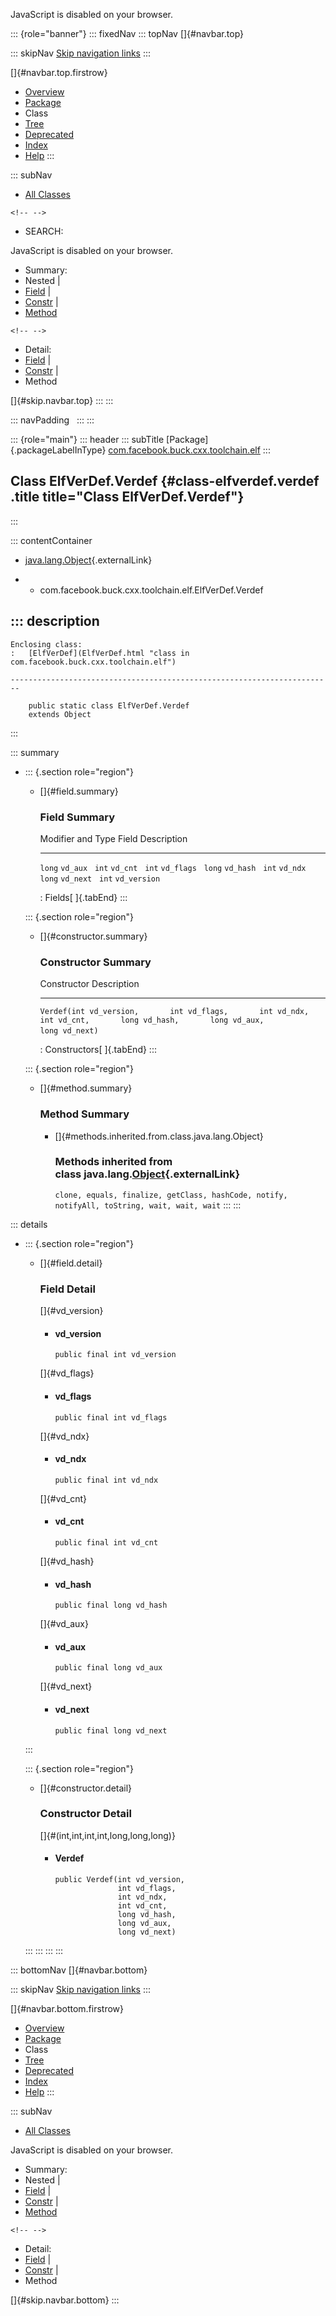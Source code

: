<div>

JavaScript is disabled on your browser.

</div>

::: {role="banner"}
::: fixedNav
::: topNav
[]{#navbar.top}

::: skipNav
[Skip navigation links](#skip.navbar.top "Skip navigation links")
:::

[]{#navbar.top.firstrow}

-   [Overview](../../../../../../index.html)
-   [Package](package-summary.html)
-   Class
-   [Tree](package-tree.html)
-   [Deprecated](../../../../../../deprecated-list.html)
-   [Index](../../../../../../index-all.html)
-   [Help](../../../../../../help-doc.html)
:::

::: subNav
-   [All Classes](../../../../../../allclasses.html)

```{=html}
<!-- -->
```
-   SEARCH:

<div>

<div>

JavaScript is disabled on your browser.

</div>

</div>

<div>

-   Summary: 
-   Nested \| 
-   [Field](#field.summary) \| 
-   [Constr](#constructor.summary) \| 
-   [Method](#method.summary)

```{=html}
<!-- -->
```
-   Detail: 
-   [Field](#field.detail) \| 
-   [Constr](#constructor.detail) \| 
-   Method

</div>

[]{#skip.navbar.top}
:::
:::

::: navPadding
 
:::
:::

::: {role="main"}
::: header
::: subTitle
[Package]{.packageLabelInType} [com.facebook.buck.cxx.toolchain.elf](package-summary.html)
:::

## Class ElfVerDef.Verdef {#class-elfverdef.verdef .title title="Class ElfVerDef.Verdef"}
:::

::: contentContainer
-   [java.lang.Object](http://docs.oracle.com/javase/7/docs/api/java/lang/Object.html?is-external=true "class or interface in java.lang"){.externalLink}

-   -   com.facebook.buck.cxx.toolchain.elf.ElfVerDef.Verdef

::: description
-   

    Enclosing class:
    :   [ElfVerDef](ElfVerDef.html "class in com.facebook.buck.cxx.toolchain.elf")

    ------------------------------------------------------------------------

        public static class ElfVerDef.Verdef
        extends Object
:::

::: summary
-   ::: {.section role="region"}
    -   []{#field.summary}

        ### Field Summary

          Modifier and Type   Field          Description
          ------------------- -------------- -------------
          `long`              `vd_aux`        
          `int`               `vd_cnt`        
          `int`               `vd_flags`      
          `long`              `vd_hash`       
          `int`               `vd_ndx`        
          `long`              `vd_next`       
          `int`               `vd_version`    

          : Fields[ ]{.tabEnd}
    :::

    ::: {.section role="region"}
    -   []{#constructor.summary}

        ### Constructor Summary

          Constructor                                                                                                                                   Description
          --------------------------------------------------------------------------------------------------------------------------------------------- -------------
          `Verdef​(int vd_version,       int vd_flags,       int vd_ndx,       int vd_cnt,       long vd_hash,       long vd_aux,       long vd_next)`    

          : Constructors[ ]{.tabEnd}
    :::

    ::: {.section role="region"}
    -   []{#method.summary}

        ### Method Summary

        -   []{#methods.inherited.from.class.java.lang.Object}

            ### Methods inherited from class java.lang.[Object](http://docs.oracle.com/javase/7/docs/api/java/lang/Object.html?is-external=true "class or interface in java.lang"){.externalLink}

            `clone, equals, finalize, getClass, hashCode, notify, notifyAll, toString, wait, wait, wait`
    :::
:::

::: details
-   ::: {.section role="region"}
    -   []{#field.detail}

        ### Field Detail

        []{#vd_version}

        -   #### vd_version

                public final int vd_version

        []{#vd_flags}

        -   #### vd_flags

                public final int vd_flags

        []{#vd_ndx}

        -   #### vd_ndx

                public final int vd_ndx

        []{#vd_cnt}

        -   #### vd_cnt

                public final int vd_cnt

        []{#vd_hash}

        -   #### vd_hash

                public final long vd_hash

        []{#vd_aux}

        -   #### vd_aux

                public final long vd_aux

        []{#vd_next}

        -   #### vd_next

                public final long vd_next
    :::

    ::: {.section role="region"}
    -   []{#constructor.detail}

        ### Constructor Detail

        []{#<init>(int,int,int,int,long,long,long)}

        -   #### Verdef

                public Verdef​(int vd_version,
                              int vd_flags,
                              int vd_ndx,
                              int vd_cnt,
                              long vd_hash,
                              long vd_aux,
                              long vd_next)
    :::
:::
:::
:::

::: bottomNav
[]{#navbar.bottom}

::: skipNav
[Skip navigation links](#skip.navbar.bottom "Skip navigation links")
:::

[]{#navbar.bottom.firstrow}

-   [Overview](../../../../../../index.html)
-   [Package](package-summary.html)
-   Class
-   [Tree](package-tree.html)
-   [Deprecated](../../../../../../deprecated-list.html)
-   [Index](../../../../../../index-all.html)
-   [Help](../../../../../../help-doc.html)
:::

::: subNav
-   [All Classes](../../../../../../allclasses.html)

<div>

<div>

JavaScript is disabled on your browser.

</div>

</div>

<div>

-   Summary: 
-   Nested \| 
-   [Field](#field.summary) \| 
-   [Constr](#constructor.summary) \| 
-   [Method](#method.summary)

```{=html}
<!-- -->
```
-   Detail: 
-   [Field](#field.detail) \| 
-   [Constr](#constructor.detail) \| 
-   Method

</div>

[]{#skip.navbar.bottom}
:::
